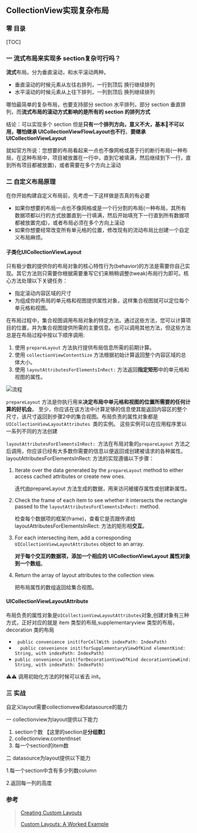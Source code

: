 ## CollectionView实现复杂布局

### 零 目录

[TOC]

### 一 流式布局来实现多 section复杂可行吗？

**流式**布局。分为垂直滚动，和水平滚动两种。

- 垂直滚动的时候元素从左往右排列，一行到顶后 换行继续排列
- 水平滚动的时候元素从上往下排列，一列到顶后 换列继续排列

哪怕最简单的复杂布局，也要支持部分 section 水平排列，部分 section 垂直排列，而**流式布局的滚动方式影响的是所有的 section 的排列方式**

结论：可以实现多个 section 但是**只有一个排列方向，意义不大，基本🙈不可以用，哪怕继承 UICollectionViewFlowLayout也不行**。**要继承UICollectionViewLayout**

就如官方所说：您想要的布局看起来一点也不像网格或基于行的断行布局(一种布局，在这种布局中，项目被放置在一行中，直到它被填满，然后继续到下一行，直到所有项目都被放置)，或者需要在多个方向上滚动



### 二 自定义布局原理

在你开始构建自定义布局前，先考虑一下这样做是否真的有必要

- 如果你想要的布局一点也不像网格或是一个行分割的布局(一种布局，其所有数据项都以行的方式放置直到一行填满，然后开始填充下一行直到所有数据项都被放置完成)，或者布局必须在多个方向上滚动
- 如果你想要经常改变所有单元格的位置，修改现有的流动布局比创建一个自定义布局麻烦。

#### 子类化UICollectionViewLayout

只有极少数的提供你的布局对象的核心特性行为(behavior)的方法是需要你自己实现。其它方法则只需要你根据需要重写它们来稍稍调整(tweak)布局行为即可。核心方法处理以下关键任务：

- 指定滚动内容区域的尺寸
- 为组成你的布局的单元格和视图提供属性对象，这样集合视图就可以定位每个单元格和视图。

在布局过程中，集合视图调用布局对象的特定方法。通过这些方法，您可以计算项目的位置，并为集合视图提供所需的主要信息。也可以调用其他方法，但这些方法总是在布局过程中按以下顺序调用:

1. 使用 `prepareLayout` 方法执行提供布局信息所需的前期计算。
2. 使用 `collectionViewContentSize` 方法根据初始计算返回整个内容区域的总体大小。
3. 使用 `layoutAttributesForElementsInRect:` 方法返回**指定矩形**中的单元格和视图的属性。



![流程](https://developer.apple.com/library/archive/documentation/WindowsViews/Conceptual/CollectionViewPGforIOS/Art/cv_layout_process_2x.png)

`prepareLayout` 方法是你执行用来**决定布局中单元格和视图的位置所需要的任何计算的好机会**。 至少，你应该在该方法中计算足够的信息使其能返回内容区的整个尺寸，该尺寸返回到步骤2中的集合视图。布局负责的属性对象都是 `UICollectionViewLayoutAttributes `类的实例。 这些实例可以在应用程序里以一系列不同的方法创建

`layoutAttributesForElementsInRect: `方法在布局对象的`prepareLayout` 方法之后调用，你应该已经有大多数你需要的信息以便返回或创建被请求的各种属性。 layoutAttributesForElementsInRect: 方法的实现遵循以下步骤：

1. Iterate over the data generated by the `prepareLayout` method to either access cached attributes or create new ones.

   迭代由prepareLayout 方法生成的数据，用来访问被缓存属性或创建新属性。

2. Check the frame of each item to see whether it intersects the rectangle passed to the `layoutAttributesForElementsInRect:` method.

   检查每个数据项的框架(frame)，查看它是否跟传递给 layoutAttributesForElementsInRect: 方法的矩形相**交互**。

3. For each intersecting item, add a corresponding `UICollectionViewLayoutAttributes` object to an array.

   **对于每个交互的数据项，添加一个相应的 UICollectionViewLayout 属性对象到一个数组**。

4. Return the array of layout attributes to the collection view.

   把布局属性的数组返回给集合视图。

#### UICollectionViewLayoutAttribute

布局负责的属性对象是`UICollectionViewLayoutAttributes`对象,创建对象有三种方式，正好对应的就是 item 类型的布局,supplementaryview 类型的布局，decoration 类的布局

- ` public convenience init(forCellWith indexPath: IndexPath)`
- `  public convenience init(forSupplementaryViewOfKind elementKind: String, with indexPath: IndexPath)`
- `public convenience init(forDecorationViewOfKind decorationViewKind: String, with indexPath: IndexPath)`

⚠️⚠️ 调用初始化方法的时候可以省去 init。



### 三 实战

自定义layout需要collectionvew和datasource的能力

一 collectionview为layout提供以下能力

1. section个数 【这里的section是**分组数**】    
2. collectionview.contentInset
3. 每一个section的item数

二 datasource为layout提供以下能力

1.每一个section中含有多少列数column

2.返回每一列的高度





### 参考

> [Creating Custom Layouts](https://developer.apple.com/library/archive/documentation/WindowsViews/Conceptual/CollectionViewPGforIOS/CreatingCustomLayouts/CreatingCustomLayouts.html#//apple_ref/doc/uid/TP40012334-CH5-SW3)
>
> [Custom Layouts: A Worked Example](https://developer.apple.com/library/archive/documentation/WindowsViews/Conceptual/CollectionViewPGforIOS/AWorkedExample/AWorkedExample.html)






